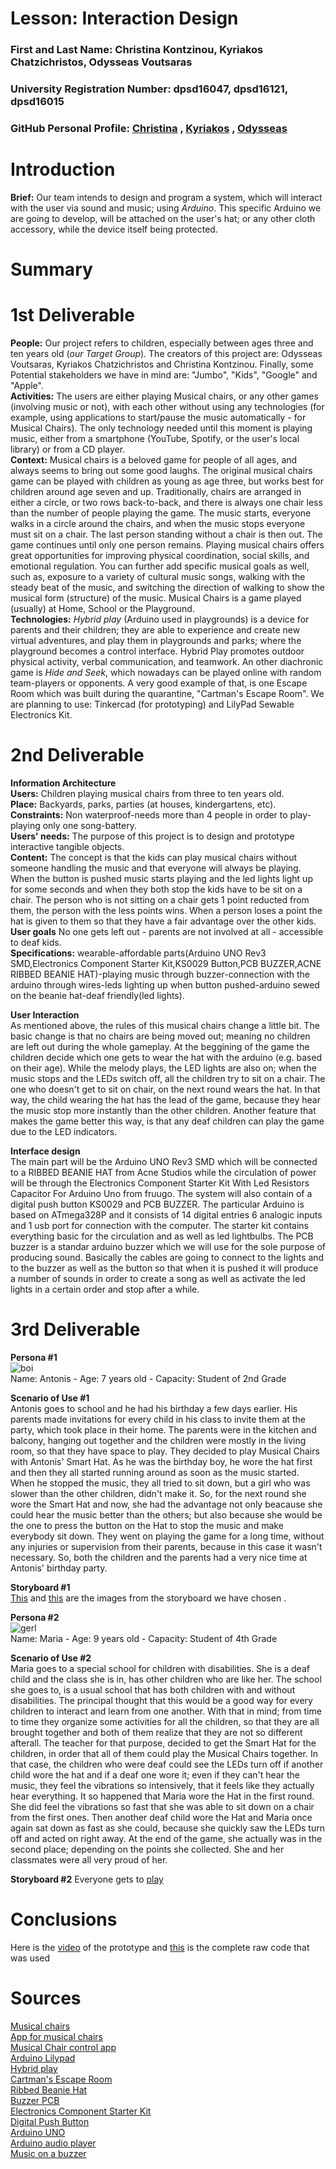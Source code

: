 # Lesson: Interaction Design

### First and Last Name: Christina Kontzinou, Kyriakos Chatzichristos, Odysseas Voutsaras
### University Registration Number: dpsd16047, dpsd16121, dpsd16015
### GitHub Personal Profile: [Christina](https://github.com/dpsd16047) , [Kyriakos](https://github.com/dpsd16121) , [Odysseas](https://github.com/dpsd16015)

# Introduction
**Brief:** Our team intends to design and program a system, which will interact with the user via sound and music; using *Arduino*. This specific Arduino we are going to develop, will be attached on the user's hat; or any other cloth accessory, while the device itself being protected. 

# Summary


# 1st Deliverable  
  
**People:** Our project refers to children, especially between ages three and ten years old (*our Target Group*). The creators of this project are: Odysseas Voutsaras, Kyriakos Chatzichristos and Christina Kontzinou. Finally, some Potential stakeholders we have in mind are: "Jumbo", "Kids", "Google" and "Apple".  
**Activities:** The users are either playing Musical chairs, or any other games (involving music or not), with each other without using any technologies (for example, using applications to start/pause the music automatically - for Musical Chairs). The only technology needed until this moment is playing music, either from a smartphone (YouTube, Spotify, or the user's local library) or from a CD player.  
**Context:** Musical chairs is a beloved game for people of all ages, and always seems to bring out some good laughs. The original musical chairs game can be played with children as young as age three, but works best for children around age seven and up. Traditionally, chairs are arranged in either a circle, or two rows back-to-back, and there is always one chair less than the number of people playing the game. The music starts, everyone walks in a circle around the chairs, and when the music stops everyone must sit on a chair. The last person standing without a chair is then out. The game continues until only one person remains. Playing musical chairs offers great opportunities for improving physical coordination, social skills, and emotional regulation. You can further add specific musical goals as well, such as, exposure to a variety of cultural music songs, walking with the steady beat of the music, and switching the direction of walking to show the musical form (structure) of the music. Musical Chairs is a game played (usually) at Home, School or the Playground.  
**Technologies:** *Hybrid play* (Arduino used in playgrounds) is a device for parents and their children; they are able to experience and create new virtual adventures, and play them in playgrounds and parks; where the playground becomes a control interface. Hybrid Play promotes outdoor physical activity, verbal communication, and teamwork. An other diachronic game is *Hide and Seek*, which nowadays can be played online with random team-players or opponents. A very good example of that, is one Escape Room which was built during the quarantine, "Cartman's Escape Room".
We are planning to use: Tinkercad (for prototyping) and LilyPad Sewable Electronics Kit. 

# 2nd Deliverable  
  
**Information Architecture**  
**Users:** Children playing musical chairs from three to ten years old.  
**Place:** Backyards, parks, parties (at houses, kindergartens, etc).  
**Constraints:** Non waterproof-needs more than 4 people in order to play-playing only one song-battery.  
**Users' needs:** The purpose of this project is to design and prototype interactive tangible objects.  
**Content:** The concept is that the kids can play musical chairs without someone handling the music and that everyone will always be playing. When the button is pushed music starts playing and the led lights light up for some seconds and when they both stop the kids have to be sit on a chair. The person who is not sitting  on a chair gets 1 point reducted from them, the person with the less points wins. When a person loses a point the hat is given to them so that they have a fair advantage over the other kids.  
**User goals** No one gets left out - parents are not involved at all - accessible to deaf kids.  
**Specifications:** wearable-affordable parts(Arduino UNO Rev3 SMD,Electronics Component Starter Kit,KS0029 Button,PCB BUZZER,ACNE RIBBED BEANIE HAT)-playing music through buzzer-connection with the arduino through wires-leds lighting up when button pushed-arduino sewed on the beanie hat-deaf friendly(led lights).  

**User Interaction**  
As mentioned above, the rules of this musical chairs change a little bit. The basic change is that no chairs are being moved out; meaning no children are left out during the whole gameplay. At the beggining of the game the children decide which one gets to wear the hat with the arduino (e.g. based on their age). While the melody plays, the LED lights are also on; when the music stops and the LEDs switch off, all the children try to sit on a chair. The one who doesn't get to sit on chair, on the next round wears the hat. In that way, the child wearing the hat has the lead of the game, because they hear the music stop more instantly than the other children. Another feature that makes the game better this way, is that any deaf children can play the game due to the LED indicators.  

**Interface design**  
The main part will be the Arduino UNO Rev3 SMD which will be connected to a RIBBED BEANIE HAT from Acne Studios while the circulation of power will be through the Electronics Component Starter Kit With Led Resistors Capacitor For Arduino Uno  from fruugo. The system will also contain of a digital push button KS0029 and PCB BUZZER. The particular Arduino is based on ATmega328P and it consists of 14 digital entries 6 analogic inputs and 1 usb port for connection with the computer. The starter kit contains everything basic for the circulation and as well as led lightbulbs. The PCB buzzer is a standar arduino buzzer which we will use for the sole purpose of producing sound. Basically the cables are going to connect to the lights and to the buzzer as well as the button so that when it is pushed it will produce 
a number of sounds in order to create a song as well as activate the led lights in a certain order and stop after a while.  

# 3rd Deliverable  
  
**Persona #1**  
![boi](https://user-images.githubusercontent.com/100679305/172496385-b3ccdefc-fdc6-45b8-b7ab-fc99a63103f3.png)  
Name: Antonis - Age: 7 years old - Capacity: Student of 2nd Grade  
  
**Scenario of Use #1**  
Antonis goes to school and he had his birthday a few days earlier. His parents made invitations for every child in his class to invite them at the party, which took place in their home. The parents were in the kitchen and balcony, hanging out together and the children were mostly in the living room, so that they have space to play. They decided to play Musical Chairs with Antonis' Smart Hat. As he was the birthday boy, he wore the hat first and then they all started running around as soon as the music started. When he stopped the music, they all tried to sit down, but a girl who was slower than the other children, didn't make it. So, for the next round she wore the Smart Hat and now, she had the advantage not only beacause she could hear the music better than the others; but also because she would be the one to press the button on the Hat to stop the music and make everybody sit down. They went on playing the game for a long time, without any injuries or supervision from their parents, because in this case it wasn't necessary. So, both the children and the parents had a very nice time at Antonis' birthday party.  
  
**Storyboard #1**  
[This](https://user-images.githubusercontent.com/100679305/172942883-c8d97c9e-aa19-42de-a896-0df0624d62be.jpg) and [this](https://user-images.githubusercontent.com/100679305/172943039-6fdc83d0-cb0b-414e-b84a-e612ee44ba81.jpg) are the images from the storyboard we have chosen .
  
  
**Persona #2**  
![gerl](https://user-images.githubusercontent.com/100679305/172498228-62c99a46-fce7-424a-a3c4-f5b62acd89d5.png)  
Name: Maria - Age: 9 years old - Capacity: Student of 4th Grade  
  
**Scenario of Use #2**  
Maria goes to a special school for children with disabilities. She is a deaf child and the class she is in, has other children who are like her. The school she goes to, is a usual school that has both children with and without disabilities. The principal thought that this would be a good way for every children to interact and learn from one another. With that in mind; from time to time they organize some activities for all the children, so that they are all brought together and both of them realize that they are not so different afterall. The teacher for that purpose, decided to get the Smart Hat for the children, in order that all of them could play the Musical Chairs together. In that case, the children who were deaf could see the LEDs turn off if another child wore the hat and if a deaf one wore it; even if they can't hear the music, they feel the vibrations so intensively, that it feels like they actually hear everything. It so happened that Maria wore the Hat in the first round. She did feel the vibrations so fast that she was able to sit down on a chair from the first ones. Then another deaf child wore the Hat and Maria once again sat down as fast as she could, because she quickly saw the LEDs turn off and acted on right away. At the end of the game, she actually was in the second place; depending on the points she collected. She and her classmates were all very proud of her.    

 **Storyboard #2**
 Everyone gets to [play](https://user-images.githubusercontent.com/100679305/172939943-9c1b0d92-622f-43c2-9762-dd92419cf5e1.png)

 
 
# Conclusions
Here is the [video](https://user-images.githubusercontent.com/100679305/172933851-3d113d45-85be-4eda-b7f7-c7a5847bf21f.mp4) of the prototype and [this](https://github.com/dpsd16047/Interaction-Design-Project-Assignment/files/8873558/arduino.txt) is the complete raw code that was used





# Sources
[Musical chairs](https://harmonylodgemusic.com/how-to-play-an-exciting-clever-twist-on-the-classic-musical-chairs-game/)  
[App for musical chairs](https://play.google.com/store/apps/details?id=fi.miniminn.android.musicalchairsplayer&hl=en_US&gl=US)  
[Musical Chair control app](https://apps.apple.com/us/app/musical-chair-game-control/id1199948130)  
[Arduino Lilypad](https://www.sparkfun.com/products/13927)  
[Hybrid play](https://duino4projects.com/hybrid-play-turn-playground-video-game/)  
[Cartman's Escape Room](https://escapetheroom.com/south-park/)  
[Ribbed Beanie Hat](https://www.acnestudios.com/eu/en/ribbed-beanie-hat-black/C40135-900000.html?gclid=CjwKCAjw9-KTBhBcEiwAr19ig9WXwTAplm2i6lKk20IitCIKAuXDCXGSxe3nM6pmanS3-H8YLy5WQBoC-_sQAvD_BwE)  
[Buzzer PCB](https://www.wisdomstores.com/%CE%BA%CE%B1%CE%BB%CF%89%CE%B4%CE%B9%CE%B1-%CE%B1%CE%BD%CE%B1%CE%BB%CF%89%CF%83%CE%B9%CE%BC%CE%B1/%CE%B2%CF%85%CF%83%CE%BC%CE%B1%CF%84%CE%B1-adaptors/buzzers/buzzer-pcb-12vdc-85db-kpi-g2610-2476-yx-yd2310-kep.htm?gclid=CjwKCAjw9-KTBhBcEiwAr19ig0gCJVyP0g6zM3Rk0-ysltwD31gx1fql1JNx6zRrFxvkexuAgR55rBoCeKMQAvD_BwE)  
[Electronics Component Starter Kit](https://www.fruugo.gr/electronics-component-starter-kit-with-led-resistors-capacitor-for-arduino-uno/p-74465868-149474804?language=en&ac=croud&gclid=CjwKCAjw9-KTBhBcEiwAr19ig1-Ck-xyhMK3uhsw-gpvo4KywpxDWbMWCEN6XVsixUUBo6vp-2-AghoCIqUQAvD_BwE)  
[Digital Push Button](https://www.trelokalathi.gr/index.php?route=product/product&product_id=59775&gclid=CjwKCAjw9-KTBhBcEiwAr19ig1dztj4XadeZdEo2cAfGH6k8NQ7AsgFM9mbcz0P37noUlVx0-1cfQRoC18UQAvD_BwE)  
[Arduino UNO](https://eduk8.gr/product/arduino-uno-rev3/?dTribesID=be416045978f1062e07cc3bc5b84ff5d%7Cadtribes%7C9310&utm_source=Google%20Shopping&utm_campaign=Edu%20GShop&utm_medium=cpc&utm_term=9310&gclid=CjwKCAjw9-KTBhBcEiwAr19ig0XrWYNM5UdXqfYKJd97_HUOfFQnxLOgP-jfrfKUHY-Naddt1d11HRoCZF0QAvD_BwE)  
 [Arduino audio player](https://create.arduino.cc/projecthub/muhammed-shameel-k-v/how-to-play-music-with-a-buzzer-and-arduino-b9a25d)  
 [Music on a buzzer](https://create.arduino.cc/projecthub/stannano/play-music-on-a-buzzer-19fd77)
